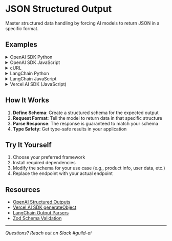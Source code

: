 # JSON Structured Output

Master structured data handling by forcing AI models to return JSON in a specific format.

## Examples

<details>
<summary>OpenAI SDK Python</summary>

```python
from openai import OpenAI
from pydantic import BaseModel

client = OpenAI(
    base_url="https://ai.company.internal/v1",
    api_key="not-needed"
)

class CountryCapital(BaseModel):
    country: str
    capital: str
    population: int
    continent: str

response = client.beta.chat.completions.parse(
    model="gpt-4",
    messages=[
        {"role": "user", "content": "Give me information about France"}
    ],
    response_format=CountryCapital
)

result = response.choices[0].message.parsed
print(f"Country: {result.country}")
print(f"Capital: {result.capital}")
print(f"Population: {result.population}")
print(f"Continent: {result.continent}")
```

</details>

<details>
<summary>OpenAI SDK JavaScript</summary>

```javascript
import OpenAI from 'openai';
import { z } from 'zod';
import { zodResponseFormat } from 'openai/helpers/zod';

const client = new OpenAI({
  baseURL: 'https://ai.company.internal/v1',
  apiKey: 'not-needed'
});

const CountryCapital = z.object({
  country: z.string(),
  capital: z.string(),
  population: z.number(),
  continent: z.string()
});

const response = await client.beta.chat.completions.parse({
  model: 'gpt-4',
  messages: [
    { role: 'user', content: 'Give me information about France' }
  ],
  response_format: zodResponseFormat(CountryCapital, 'country_info')
});

const result = response.choices[0].message.parsed;
console.log(`Country: ${result.country}`);
console.log(`Capital: ${result.capital}`);
console.log(`Population: ${result.population}`);
console.log(`Continent: ${result.continent}`);
```

</details>

<details>
<summary>cURL</summary>

```bash
curl https://ai.company.internal/v1/chat/completions \
  -H "Content-Type: application/json" \
  -d '{
    "model": "gpt-4",
    "messages": [
      {
        "role": "user",
        "content": "Give me information about France"
      }
    ],
    "response_format": {
      "type": "json_schema",
      "json_schema": {
        "name": "country_info",
        "strict": true,
        "schema": {
          "type": "object",
          "properties": {
            "country": {"type": "string"},
            "capital": {"type": "string"},
            "population": {"type": "integer"},
            "continent": {"type": "string"}
          },
          "required": ["country", "capital", "population", "continent"],
          "additionalProperties": false
        }
      }
    }
  }' | jq '.choices[0].message.content | fromjson'
```

</details>

<details>
<summary>LangChain Python</summary>

```python
from langchain.llms import Custom
from langchain.output_parsers import PydanticOutputParser
from pydantic import BaseModel, Field

class CountryCapital(BaseModel):
    country: str = Field(description="Name of the country")
    capital: str = Field(description="Capital city")
    population: int = Field(description="Population count")
    continent: str = Field(description="Continent name")

llm = Custom(endpoint="https://ai.company.internal/v1/chat")
parser = PydanticOutputParser(pydantic_object=CountryCapital)

prompt = f"Give me information about France.\n{parser.get_format_instructions()}"
response = llm.invoke(prompt)
result = parser.parse(response)

print(f"Country: {result.country}")
print(f"Capital: {result.capital}")
print(f"Population: {result.population}")
print(f"Continent: {result.continent}")
```

</details>

<details>
<summary>LangChain JavaScript</summary>

```javascript
import { ChatOpenAI } from "langchain/chat_models/openai";
import { z } from "zod";
import { StructuredOutputParser } from "langchain/output_parsers";

const CountryCapital = z.object({
  country: z.string().describe("Name of the country"),
  capital: z.string().describe("Capital city"),
  population: z.number().describe("Population count"),
  continent: z.string().describe("Continent name")
});

const model = new ChatOpenAI({
  modelName: "gpt-4",
  configuration: { basePath: "https://ai.company.internal/v1" }
});

const parser = StructuredOutputParser.fromZodSchema(CountryCapital);

const prompt = `Give me information about France.\n${parser.getFormatInstructions()}`;
const response = await model.invoke(prompt);
const result = await parser.parse(response.content);

console.log(`Country: ${result.country}`);
console.log(`Capital: ${result.capital}`);
console.log(`Population: ${result.population}`);
console.log(`Continent: ${result.continent}`);
```

</details>

<details>
<summary>Vercel AI SDK (JavaScript)</summary>

```javascript
import { createOpenAI } from '@ai-sdk/openai';
import { generateObject } from 'ai';
import { z } from 'zod';

const CountryCapitalSchema = z.object({
  country: z.string(),
  capital: z.string(),
  population: z.number(),
  continent: z.string()
});

const result = await generateObject({
  model: createOpenAI({ baseURL: 'https://ai.company.internal/v1' })('gpt-4'),
  schema: CountryCapitalSchema,
  prompt: 'Give me information about France'
});

console.log(`Country: ${result.object.country}`);
console.log(`Capital: ${result.object.capital}`);
console.log(`Population: ${result.object.population}`);
console.log(`Continent: ${result.object.continent}`);
```

</details>

## How It Works

1. **Define Schema**: Create a structured schema for the expected output
2. **Request Format**: Tell the model to return data in that specific structure
3. **Parse Response**: The response is guaranteed to match your schema
4. **Type Safety**: Get type-safe results in your application

## Try It Yourself

1. Choose your preferred framework
2. Install required dependencies
3. Modify the schema for your use case (e.g., product info, user data, etc.)
4. Replace the endpoint with your actual endpoint

## Resources

- [OpenAI Structured Outputs](https://platform.openai.com/docs/guides/structured-outputs)
- [Vercel AI SDK generateObject](https://sdk.vercel.ai/docs/ai-sdk-core/generating-structured-data)
- [LangChain Output Parsers](https://python.langchain.com/docs/modules/model_io/output_parsers/)
- [Zod Schema Validation](https://zod.dev/)

---

*Questions? Reach out on Slack #guild-ai*